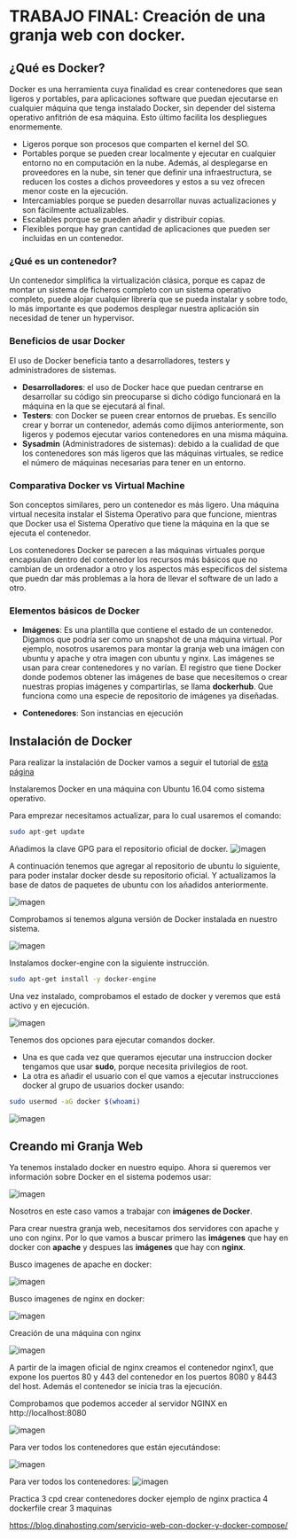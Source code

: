 # TRABAJO FINAL: Creación de una granja web con docker.

## ¿Qué es Docker?

Docker es una herramienta cuya finalidad es crear contenedores que sean ligeros y portables, para aplicaciones software que puedan ejecutarse en cualquier máquina que tenga instalado Docker, sin depender del sistema operativo anfitrión de esa máquina. Esto último facilita los despliegues enormemente.
- Ligeros porque son procesos que comparten el kernel del SO.
- Portables porque se pueden crear localmente y ejecutar en cualquier entorno no en computación en la nube. Además, al desplegarse en proveedores en la nube, sin tener que definir una infraestructura, se reducen los costes a dichos proveedores y estos a su vez ofrecen menor coste en la ejecución.
- Intercamiables porque se pueden desarrollar nuvas actualizaciones y son fácilmente actualizables.
- Escalables porque se pueden añadir y distribuir copias.
- Flexibles porque hay gran cantidad de aplicaciones que pueden ser incluidas en un contenedor.

### ¿Qué es un contenedor?

Un contenedor simplifica la virtualización clásica, porque es capaz de montar un sistema de ficheros completo con un sistema operativo completo, puede alojar cualquier librería que se pueda instalar y sobre todo, lo más importante es que podemos desplegar nuestra aplicación sin necesidad de tener un hypervisor.

### Beneficios de usar Docker

El uso de Docker beneficia tanto a desarrolladores, testers y administradores de sistemas.
- **Desarrolladores**: el uso de Docker hace que puedan centrarse en desarrollar su código sin preocuparse si dicho código funcionará en la máquina en la que se ejecutará al final.
- **Testers**: con Docker se pueen crear entornos de pruebas. Es sencillo crear y borrar un contenedor, además como dijimos anteriormente, son ligeros y podemos ejecutar varios contenedores en una misma máquina.
- **Sysadmin** (Administradores de sistemas): debido a la cualidad de que los contenedores son más ligeros que las máquinas virtuales, se redice el número de máquinas necesarias para tener en un entorno.

### Comparativa Docker vs Virtual Machine

Son conceptos similares, pero un contenedor es más ligero. Una máquina virtual necesita instalar el Sistema Operativo para que funcione, mientras que Docker usa el Sistema Operatívo que tiene la máquina en la que se ejecuta el contenedor.

Los contenedores Docker se parecen a las máquinas virtuales porque encapsulan dentro del contenedor los recursos más básicos que no cambian de un ordenador a otro y los aspectos más específicos del sistema que puedn dar más problemas a la hora de llevar el software de un lado a otro.

### Elementos básicos de Docker

- **Imágenes**: Es una plantilla que contiene el estado de un contenedor. Digamos que podría ser como un snapshot de una máquina virtual. Por ejemplo, nosotros usaremos para montar la granja web una imágen con ubuntu y apache y otra imagen con ubuntu y nginx. 
Las imágenes se usan para crear contenedores y no varían. El registro que tiene Docker donde podemos obtener las imágenes de base que necesitemos o crear nuestras propias imágenes y compartirlas, se llama **dockerhub**. Que funciona como una especie de repositorio de imágenes ya diseñadas.

- **Contenedores**: Son instancias en ejecución


## Instalación de Docker
Para realizar la instalación de Docker vamos a seguir el tutorial de [esta página](https://www.digitalocean.com/community/tutorials/como-instalar-y-usar-docker-en-ubuntu-16-04-es)

Instalaremos Docker en una máquina con Ubuntu 16.04 como sistema operativo.

Para emprezar necesitamos actualizar, para lo cual usaremos el comando:
```BASH
sudo apt-get update
```

Añadimos la clave GPG para el repositorio oficial de docker.
![imagen](https://github.com/layoel/SWAP2019/blob/master/GranjaWebDocker/imagenes/1.JPG)

A continuación tenemos que agregar al repositorio de ubuntu lo siguiente, para poder instalar docker desde su repositorio oficial. Y actualizamos la base de datos de paquetes de ubuntu con los añadidos anteriormente.

![imagen](https://github.com/layoel/SWAP2019/blob/master/GranjaWebDocker/imagenes/2.JPG)

Comprobamos si tenemos alguna versión de Docker instalada en nuestro sistema. 

![imagen](https://github.com/layoel/SWAP2019/blob/master/GranjaWebDocker/imagenes/3.JPG)

Instalamos docker-engine con la siguiente instrucción.

```BASH
sudo apt-get install -y docker-engine
```

Una vez instalado, comprobamos el estado de docker y veremos que está activo y en ejecución.

![imagen](https://github.com/layoel/SWAP2019/blob/master/GranjaWebDocker/imagenes/4.JPG)

Tenemos dos opciones para ejecutar comandos docker. 
- Una es que cada vez que queramos ejecutar una instruccion docker tengamos que usar **sudo**, porque necesita privilegios de root.
- La otra es añadir el usuario con el que vamos a ejecutar instrucciones docker al grupo de usuarios docker usando:

```BASH
sudo usermod -aG docker $(whoami)
```
![imagen](https://github.com/layoel/SWAP2019/blob/master/GranjaWebDocker/imagenes/12.JPG)

## Creando mi Granja Web

Ya tenemos instalado docker en nuestro equipo. Ahora si queremos ver información sobre Docker en el sistema podemos usar:

![imagen](https://github.com/layoel/SWAP2019/blob/master/GranjaWebDocker/imagenes/5.JPG)

Nosotros en este caso vamos a trabajar con **imágenes de Docker**.

Para crear nuestra granja web, necesitamos dos servidores con apache y uno con nginx. Por lo que vamos a buscar primero las **imágenes** que hay en docker con **apache** y despues las **imágenes** que hay con **nginx**.

Busco imagenes de apache en docker:

![imagen](https://github.com/layoel/SWAP2019/blob/master/GranjaWebDocker/imagenes/6.JPG)

Busco imagenes de nginx en docker:

![imagen](https://github.com/layoel/SWAP2019/blob/master/GranjaWebDocker/imagenes/7.JPG)

Creación de una máquina con nginx

![imagen](https://github.com/layoel/SWAP2019/blob/master/GranjaWebDocker/imagenes/8.JPG)

A partir de la imagen oficial de nginx creamos el contenedor nginx1, que expone los puertos 80 y
443 del contenedor en los puertos 8080 y 8443 del host. Además el contenedor se inicia tras la ejecución.

Comprobamos que podemos acceder al servidor NGINX en http://localhost:8080

![imagen](https://github.com/layoel/SWAP2019/blob/master/GranjaWebDocker/imagenes/9.JPG)

Para ver todos los contenedores que están ejecutándose:

![imagen](https://github.com/layoel/SWAP2019/blob/master/GranjaWebDocker/imagenes/10.JPG)

Para ver todos los contenedores:
![imagen](https://github.com/layoel/SWAP2019/blob/master/GranjaWebDocker/imagenes/11.JPG)

Practica 3 cpd crear contenedores docker  ejemplo de nginx
practica 4 dockerfile crear 3 maquinas

https://blog.dinahosting.com/servicio-web-con-docker-y-docker-compose/